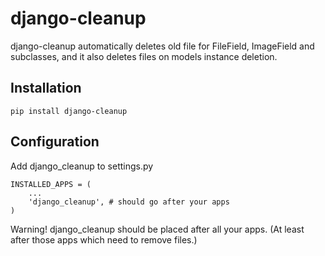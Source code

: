 # django-cleanup

django-cleanup automatically deletes old file for FileField, ImageField and subclasses,
and it also deletes files on models instance deletion.


## Installation
    
    pip install django-cleanup


## Configuration

Add django_cleanup to settings.py

    INSTALLED_APPS = (
        ...
        'django_cleanup', # should go after your apps
    )

Warning! django_cleanup should be placed after all your apps. (At least after those apps which need to remove files.)

